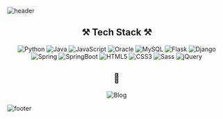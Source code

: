 ![header](https://capsule-render.vercel.app/api?type=waving&color=D2BCFF&height=300&section=header&text=teraglass&fontSize=90)

<div align="center">
  
## ⚒ Tech Stack ⚒  
![Python](https://img.shields.io/badge/Python-blue?style=flat&logo=Python&logoColor=white) ![Java](https://img.shields.io/badge/Java-007396?style=flat&logo=Java&logoColor=white) ![JavaScript](https://img.shields.io/badge/JavaScript-F7DF1E?style=flat&logo=JavaScript&logoColor=white) ![Oracle](https://img.shields.io/badge/Oracle-F80000?style=flat&logo=Oracle&logoColor=white) ![MySQL](https://img.shields.io/badge/MySQL-4479A1?style=flat&logo=MySQL&logoColor=white)
![Flask](https://img.shields.io/badge/Flask-black?style=flat&logo=Flask&logoColor=white) ![Django](https://img.shields.io/badge/Django-092E20?style=flat&logo=Django&logoColor=white) ![Spring](https://img.shields.io/badge/Spring-6DB33F?style=flat&logo=Spring&logoColor=white) ![SpringBoot](https://img.shields.io/badge/SpringBoot-6DB33F?style=flat&logo=SpringBoot&logoColor=white)
![HTML5](https://img.shields.io/badge/HTML5-E34F26?style=flat&logo=HTML5&logoColor=white) ![CSS3](https://img.shields.io/badge/CSS3-1572B6?style=flat&logo=CSS3&logoColor=white) ![Sass](https://img.shields.io/badge/Sass-CC6699?style=flat&logo=Sass&logoColor=white)
![jQuery](https://img.shields.io/badge/jQuery-0769AD?style=flat&logo=jQuery&logoColor=white)

## 🌳  
![Blog](https://img.shields.io/badge/Blog-753188?style=flat&logo=Bloglovin&logoColor=white&link=https://honeypot.tistory.com)
</div>


![footer](https://capsule-render.vercel.app/api?type=waving&color=D2BCFF&height=150&section=footer&fontSize=90)

